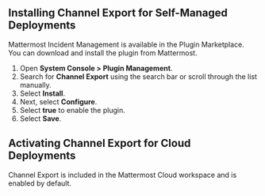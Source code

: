 ## Installing Channel Export for Self-Managed Deployments

Mattermost Incident Management is available in the Plugin Marketplace. You can download and install the plugin from Mattermost.

1. Open **System Console > Plugin Management**.
2. Search for **Channel Export** using the search bar or scroll through the list manually.
3. Select **Install**.
4. Next, select **Configure**.
5. Select **true** to enable the plugin.
6. Select **Save**.

## Activating Channel Export for Cloud Deployments

Channel Export is included in the Mattermost Cloud workspace and is enabled by default.

